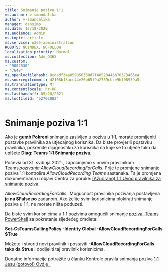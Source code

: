```yaml
---
title: Snimanje poziva 1:1
ms.author: v-smandalika
author: v-smandalika
manager: dansimp
ms.date: 12/18/2020
ms.audience: Admin
ms.topic: article
ms.service: o365-administration
ROBOTS: NOINDEX, NOFOLLOW
localization_priority: Normal
ms.collection: Adm_O365
ms.custom:
- "9002530"
- "7648"
ms.openlocfilehash: 8cdadf34a059856338d7f40528446b70373465e4
ms.sourcegitcommit: d2108b13acc44e26b65f9a2739cbce9bf98959a5
ms.translationtype: MT
ms.contentlocale: hr-HR
ms.lasthandoff: 05/28/2021
ms.locfileid: "52702082"
---
```

# <a name="11-call-recording"></a>Snimanje poziva 1:1

Ako je **gumb Pokreni** snimanje zasivljen u pozivu u 1:1, morate promijeniti postavke pravilnika za utjecajnog korisnika. Da biste provjerili postavku pravilnika, pokrenite dijagnostiku za korisnika na koje se to utječe tako da upišete **Diag: Teams 1:1 Snimanje poziva.**     

Počevši od 31. svibnja 2021., započinjemo s novim pravilnikom Teams *pozivanja AllowCloudRecordingForCalls*. Prije te promjene snimanje poziva 1:1 kontrolira *AllowCloudRecording Teams* sastanaka. Ta je promjena dokumentirana u objavi Centra za poruke: [(Ažurirano) 1:1 Uvod pravilnika za snimanje poziva](https://portal.microsoft.com/Adminportal/Home?ref=MessageCenter/:/messages/MC238796).  

*AllowCloudRecordingForCalls*   Mogućnost pravilnika pozivanja postavljena **je na $False po** zadanom. Ako želite svim korisnicima blokirati snimanje poziva u 1:1, ne morate ništa poduzeti.  

Da biste svim korisnicima u 1:1 pozivima omogućili snimanje [poziva, Teams PowerShell](/microsoftteams/teams-powershell-install) za pokretanje sljedećeg cmdleta: 

**Set-CsTeamsCallingPolicy -Identity Global -AllowCloudRecordingForCalls $True** 

Možete i stvoriti novi pravilnik i postaviti **-AllowCloudRecordingForCalls** **tako da $true** i dodijeliti taj pravilnik korisnicima. 

Dodatne informacije potražite u članku Kontrole pravila snimanja poziva [1:1 Jesu (gotovo!) Ovdje .](https://techcommunity.microsoft.com/t5/microsoft-teams-support/1-1-call-recording-policy-controls-are-almost-here/ba-p/2217668)
